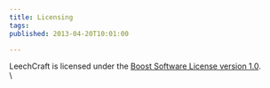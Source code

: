 ```yaml
---
title: Licensing
tags: 
published: 2013-04-20T10:01:00

---
```


LeechCraft is licensed under the [Boost Software License version
1.0](http://www.boost.org/LICENSE_1_0.txt).\
\
<!--
<h2>By-files breakdown</h2><br/><br/><pre>
Files: src/* tools/*
Copyright: 2006-2013 Georg Rudoy <0xd34df00d@gmail.com>
 2010-2012 Oleg Linkin
 2011 Yury Erik Potapov
 2011-2012 Minh Ngo
 2011 ForNeVeR
 2011 Andrey Batyiev
 2011 Alexander Konovalov
 2010 Vadim Misbakh-Soloviev
 2011-2012 Eugene Mamin
License: GPL-3+<br/><br/>Files: src/cmake/*
 src/plugins/laure/cmake/*
 src/plugins/lmp/cmake/*
 src/plugins/bittorrent/cmake/*
 src/plugins/azoth/cmake/*
 src/plugins/azoth/plugins/otroid/cmake/*
 src/plugins/azoth/plugins/xoox/cmake/*
 src/plugins/azoth/plugins/zheet/cmake/*
 src/plugins/popishu/cmake/*
 src/plugins/liznoo/cmake/*
 src/plugins/poshuku/plugins/onlinebookmarks/plugins/readitlater/cmake/*
 src/plugins/qrosp/cmake/*
 src/plugins/azoth/plugins/astrality/cmake/*
Copyright: 2009 Brad Hards <bradh@kde.org>
 2009 Michele Caini, <skypjack@gmail.com>
 2007 Pau Garcia i Quiles <pgquiles@elpauer.org>
 2008 Georg Rudoy <0xd34df00d@gmail.com>
 2008 Tanguy Krotoff <tkrotoff@gmail.com>
 2011 Minh Ngo <nlminhtl@gmail.com>
 2008 Matthias Kretz <kretz@kde.org>
 2008 Voker57 <voker57@gmail.com>
 2011 Eugene Mamin aka DZhon <TheDZhon@gmail.com>
 2006 Alessandro Praduroux <pradu@pradu.it>
 2007 Urs Wolfer <uwolfer@kde.org>
 2006 Andreas Schneider <mail@cynapses.org>
 2006 Michael Larouche <michael.larouche@kdemail.net>
 2007 Christian Ehrlicher <ch.ehrlicher@gmx.de>
 2008 Matt Rogers <mattr@kde.org>
 2008 Michael Zanetti <michael_zanetti@gnx.net>
 2006 David Faure <faure@kde.org>
 2007 Will Stephenson <wstephenson@kde.org>
 2007 Thomas Moenicke <thomas.moenicke@kdemail.net>
 2008 Allen Winter <winter@kde.org>
 2009 Andre Moreira Magalhaes <andrunko@gmail.com>
 2010 Casper van Donderen <casper.vandonderen@basyskom.de>
License: BSD-3-clause<br/><br/>Files: src/plugins/qrosp/third-party/*
Copyright: 2011 Nokia Corporation and/or its subsidiary(-ies)
License: GPL-3 or LGPL-2.1
 GNU Lesser General Public License Usage
 This file may be used under the terms of the GNU Lesser General Public
 License version 2.1 as published by the Free Software Foundation and
 appearing in the file LICENSE.LGPL included in the packaging of this
 file. Please review the following information to ensure the GNU Lesser
 General Public License version 2.1 requirements will be met:
 http://www.gnu.org/licenses/old-licenses/lgpl-2.1.html.
 .
 In addition, as a special exception, Nokia gives you certain additional
 rights. These rights are described in the Nokia Qt LGPL Exception
 version 1.1, included in the file LGPL_EXCEPTION.txt in this package.
 .
 GNU General Public License Usage
 Alternatively, this file may be used under the terms of the GNU General
 Public License version 3.0 as published by the Free Software Foundation
 and appearing in the file LICENSE.GPL included in the packaging of this
 file. Please review the following information to ensure the GNU General
 Public License version 3.0 requirements will be met:
 http://www.gnu.org/copyleft/gpl.html.
 .
 Other Usage
 Alternatively, these files may be used in accordance with the terms and
 conditions contained in a signed written agreement between you and Nokia.<br/><br/>Files: src/3dparty/*
Copyright: 2010 Qxt Foundation <foundation@libqxt.org> (http://libqxt.org)
License: LGPL-2.1 or CPL-1
 This library is free software; you can redistribute it and/or modify it
 under the terms of the Common Public License, version 1.0, as published
 by IBM, and/or under the terms of the GNU Lesser General Public License,
 version 2.1, as published by the Free Software Foundation.
 .
 This file is provided "AS IS", without WARRANTIES OR CONDITIONS OF ANY
 KIND, EITHER EXPRESS OR IMPLIED INCLUDING, WITHOUT LIMITATION, ANY
 WARRANTIES OR CONDITIONS OF TITLE, NON-INFRINGEMENT, MERCHANTABILITY OR
 FITNESS FOR A PARTICULAR PURPOSE.
 .
 You should have received a copy of the CPL and the LGPL along with this
 file. See the LICENSE file and the cpl1.0.txt/lgpl-2.1.txt files
 included with the source distribution for more information.
 If you did not receive a copy of the licenses, contact the Qxt Foundation.
 .
 On Debian systems, the complete text of the GNU Lesser General
 Public License can be found in `/usr/share/common-licenses/LGPL-2.1'.<br/><br/>Files: src/plugins/azoth/plugins/autoidler/3dparty/*
Copyright: 2003 Justin Karneges
 2003 Tarkvara Design Inc.
License: LGPL-2.1+<br/><br/>Files: src/plugins/eiskaltdcpp/*
Copyright: 2009-2010 Andrey Karlov <dein.negativ@gmail.com>
License: GPL-3+ with OpenSSL exception
 This program is free software: you can redistribute it and/or modify it under
 the terms of the GNU General Public License as published by the Free Software
 Foundation, either version 3 of the License, or (at your option) any later
 version.
 .
 This program is distributed in the hope that it will be useful, but WITHOUT ANY
 WARRANTY; without even the implied warranty of MERCHANTABILITY or FITNESS FOR A
 PARTICULAR PURPOSE. See the GNU General Public License for more details.
 .
 You should have received a copy of the GNU General Public License along with
 this program. If not, see <http://www.gnu.org/licenses/>.
 .
 On Debian systems, the complete text of the GNU General Public License
 can be found in `/usr/share/common-licenses/GPL-3'.
 .
 In addition, as a special exception, authors of this program give permission
 to link the code of its release with the OpenSSL project's "OpenSSL" library
 (or with modified versions of it that use the same license as the "OpenSSL"
 library), and distribute the linked executables. You must obey the GNU General
 Public License in all respects for all of the code used other than "OpenSSL".
 If you modify this file, you may extend this exception to your version of the
 file, but you are not obligated to do so.  If you do not wish to do so, delete
 this exception statement from your version.<br/><br/>Files: src/plugins/eiskaltdcpp/cmake/*
Copyright: 2006-2009 Kitware, Inc.
 2008-2009 Philip Lowman <philip@yhbt.com>
 2007-2010 Pau Garcia i Quiles <pgquiles@elpauer.org>
 2007 Juha Tuomala <tuju@iki.fi>
 2007 Daniel Gollub <gollub@b1-systems.de>
 2007 Alban Browaeys <prahal@yahoo.com>
 2006 Alexander Neundorf <neundorf@kde.org>
License: BSD-3-clause<br/><br/>Files: src/plugins/eiskaltdcpp/dcpp/*.h
 src/plugins/eiskaltdcpp/dcpp/*.cpp
 src/plugins/eiskaltdcpp/dht/*.h
 src/plugins/eiskaltdcpp/dht/*.cpp
 src/plugins/eiskaltdcpp/extra/upnpc.h
 src/plugins/eiskaltdcpp/extra/upnpc.cpp
 src/plugins/eiskaltdcpp/extra/dyndns.h
 src/plugins/eiskaltdcpp/extra/dyndns.cpp
 src/plugins/eiskaltdcpp/extra/freespace.h
 src/plugins/eiskaltdcpp/extra/freespace.cpp
 src/plugins/eiskaltdcpp/extra/stacktrace.h
Copyright: 2001-2010 Jacek Sieka <arnetheduck@gmail.com>
 2008-2010 Big Muscle (http://strongdc.sf.net)
 1996-2002 Florian Schintke
 2003-2006 RevConnect (http://www.revconnect.com)
 1997 Makoto Matsumoto and Takuji Nishimura <matumoto@math.keio.ac.jp>
 2010 cologic <ne5@parsoma.net>
 2010 ggrundik (http://code.google.com/u/ggrundik/)
 2010 Gennady Proskurin (https://launchpad.net/~gpr)
 2011 Eugene Petrov <dhamp@ya.ru>
License: GPL-2+<br/><br/>Files: src/plugins/eiskaltdcpp/examples/xmms2_audacious2.ru_RU.UTF-8.php
 src/plugins/eiskaltdcpp/examples/commands.ru_RU.UTF-8.php
 src/plugins/eiskaltdcpp/eiskaltdcpp-qt/qtscripts/gnome/commands.ru_RU.UTF-8.php
Copyright: 2010 nE0sIghT
 2010 GoTLiuM InSPiRiT <gotlium@gmail.com>
License: GPL-2<br/><br/>Files: src/plugins/eiskaltdcpp/update_geoip
 src/plugins/eiskaltdcpp/examples/amr.en_US.sh
 src/plugins/eiskaltdcpp/examples/mpris_now_playing.en_US.sh
 src/plugins/eiskaltdcpp/examples/audacious.en_US.sh
 src/plugins/eiskaltdcpp/examples/mpc.en_US.sh
 src/plugins/eiskaltdcpp/examples/rhythmbox.en_US.sh
 src/plugins/eiskaltdcpp/examples/qmmp.ru_RU.UTF-8.sh
 src/plugins/eiskaltdcpp/eiskaltdcpp-qt/qtscripts/amarok_nowplay/amarok.sh
 src/plugins/eiskaltdcpp/eiskaltdcpp-qt/qtscripts/clementine_nowplay/clementine.sh
Copyright: 2010 Uladzimir Bely (WiseLord) <wiselord1983@gmail.com>
 2010 Vovochka404 <vovochka13@gmail.com>
 2011 Mark Lutring
 2011 Boris Pek
 2010 none
License: public-domain
 No license required for any purpose; the work is not subject to copyright
 in any jurisdiction.<br/><br/>Files: src/plugins/eiskaltdcpp/extra/fsusage.c
 src/plugins/eiskaltdcpp/extra/fsusage.h
Copyright: 1991-2006 Free Software Foundation, Inc.
License: GPL-3+<br/><br/>Files: src/plugins/eiskaltdcpp/icons/*
 src/plugins/eiskaltdcpp/eiskaltdcpp-qt/icons/*
Copyright: 2010 Uladzimir Bely (WiseLord) <wiselord1983@gmail.com>
 2010 Oxygen icons theme team (see http://www.oxygen-icons.org/)
License: LGPL-3<br/><br/>Files: src/plugins/eiskaltdcpp/eiskaltdcpp-qt/icons/appl/faenza/*
Copyright: 2010-2011 Matthieu James (Tiheum) <matthieu.james@gmail.com>
License: GPL-3<br/><br/>Files: src/plugins/eiskaltdcpp/emoticons/*
Copyright: 2010 ApexDC++ Project Team (http://www.apexdc.net/)
 2010 FlylinkDC++ Project Team (http://code.google.com/p/flylinkdc/)
 1996-2010 The KDE SC project (http://www.kde.org)
License: GPL-2<br/><br/>Files: src/plugins/eiskaltdcpp/emoticons/default/*
Copyright: 1998-2009 Hylke Bons <hylkebons@gmail.com>
License: GPL-2+<br/><br/>Files: src/plugins/eiskaltdcpp/eiskaltdcpp-qt/src/FlowLayout.cpp
 src/plugins/eiskaltdcpp/eiskaltdcpp-qt/src/FlowLayout.h
 src/plugins/eiskaltdcpp/eiskaltdcpp-qt/src/qtsingleapp/*
 src/plugins/eiskaltdcpp/eiskaltdcpp-qt/qtscripts/tic-tac-toe/*
Copyright: 2010 Nokia Corporation and/or its subsidiary(-ies).
License: GPL-3 or LGPL-2.1 or Qt-Commercial-License
 Commercial Usage
 Licensees holding valid Qt Commercial licenses may use this file in
 accordance with the Qt Commercial License Agreement provided with the
 Software or, alternatively, in accordance with the terms contained in
 a written agreement between you and Nokia.
 .
 GNU Lesser General Public License Usage
 Alternatively, this file may be used under the terms of the GNU Lesser
 General Public License version 2.1 as published by the Free Software
 Foundation and appearing in the file LICENSE.LGPL included in the
 packaging of this file.  Please review the following information to
 ensure the GNU Lesser General Public License version 2.1 requirements
 will be met: http://www.gnu.org/licenses/old-licenses/lgpl-2.1.html.
 .
 In addition, as a special exception, Nokia gives you certain additional
 rights.  These rights are described in the Nokia Qt LGPL Exception
 version 1.1, included in the file LGPL_EXCEPTION.txt in this package.
 .
 GNU General Public License Usage
 Alternatively, this file may be used under the terms of the GNU
 General Public License version 3.0 as published by the Free Software
 Foundation and appearing in the file LICENSE.GPL included in the
 packaging of this file.  Please review the following information to
 ensure the GNU General Public License version 3.0 requirements will be
 met: http://www.gnu.org/copyleft/gpl.html.
 .
 If you have questions regarding the use of these files, please contact
 Nokia at <qt-info@nokia.com>.<br/><br/>Files: src/plugins/eiskaltdcpp/miniupnpc/*
Copyright: 1991, 1993 The Regents of the University of California
 2005-2010 Thomas Bernard (http://miniupnp.free.fr/)
License: BSD-3-clause<br/><br/>Files: src/plugins/azoth/share/azoth/iconsets/contactlist/oxygen/*
Copyright: 2007 Oxygen icons theme team (see http://www.oxygen-icons.org/)
License: LGPL-3<br/><br/>Files: src/plugins/azoth/plugins/adiumstyles/share/azoth/styles/adium/*/Contents/Resources/*.png
 src/plugins/azoth/plugins/adiumstyles/share/azoth/styles/adium/*/Contents/Resources/*/*.png
Copyright: 2001-2009 The Kopete Developers <kopete-devel@kde.org>
License: GPL-2+<br/><br/>Files: src/plugins/azoth/plugins/modnok/lc_azoth_modnok_latexconvert.sh
Copyright: 2004 Andreas Reigber <anderl@nought.de>
License: GPL-3+<br/><br/>Files: src/plugins/azoth/plugins/rosenthal/hunspell/*
Copyright: 2000 Bjoern Jacke <bjoern@j3e.de>
 2002 Kevin B. Hendricks
License: LGPL-2.1<br/><br/>Files: qxmpp/*
Copyright: 2008-2011 The QXmpp developers (http://code.google.com/p/qxmpp)
 2008-2011 Georg Rudoy <0xd34df00d@gmail.com>
License: LGPL-2.1+<br/><br/>Files: debian/*
Copyright: 2011-2012 Boris Pek <tehnick-8@mail.ru>
License: GPL-2+<br/><br/>License: GPL-2
 This program is free software: you can redistribute it and/or modify it under
 the terms of the GNU General Public License as published by the Free Software
 Foundation, either version 2 of the License.
 .
 This program is distributed in the hope that it will be useful, but WITHOUT ANY
 WARRANTY; without even the implied warranty of MERCHANTABILITY or FITNESS FOR A
 PARTICULAR PURPOSE. See the GNU General Public License for more details.
 .
 You should have received a copy of the GNU General Public License along with
 this program. If not, see <http://www.gnu.org/licenses/>.
 .
 On Debian systems, the complete text of the GNU General Public License
 can be found in `/usr/share/common-licenses/GPL-2'.<br/><br/>License: GPL-2+
 This program is free software: you can redistribute it and/or modify it under
 the terms of the GNU General Public License as published by the Free Software
 Foundation, either version 2 of the License, or (at your option) any later
 version.
 .
 This program is distributed in the hope that it will be useful, but WITHOUT ANY
 WARRANTY; without even the implied warranty of MERCHANTABILITY or FITNESS FOR A
 PARTICULAR PURPOSE. See the GNU General Public License for more details.
 .
 You should have received a copy of the GNU General Public License along with
 this program. If not, see <http://www.gnu.org/licenses/>.
 .
 On Debian systems, the complete text of the GNU General Public License
 can be found in `/usr/share/common-licenses/GPL-2'.<br/><br/>License: GPL-3
 This program is free software: you can redistribute it and/or modify it under
 the terms of the GNU General Public License as published by the Free Software
 Foundation, either version 3 of the License.
 .
 This program is distributed in the hope that it will be useful, but WITHOUT ANY
 WARRANTY; without even the implied warranty of MERCHANTABILITY or FITNESS FOR A
 PARTICULAR PURPOSE. See the GNU General Public License for more details.
 .
 You should have received a copy of the GNU General Public License along with
 this program. If not, see <http://www.gnu.org/licenses/>.
 .
 On Debian systems, the complete text of the GNU General Public License
 can be found in `/usr/share/common-licenses/GPL-3'.<br/><br/>License: GPL-3+
 This program is free software: you can redistribute it and/or modify it under
 the terms of the GNU General Public License as published by the Free Software
 Foundation, either version 3 of the License, or (at your option) any later
 version.
 .
 This program is distributed in the hope that it will be useful, but WITHOUT ANY
 WARRANTY; without even the implied warranty of MERCHANTABILITY or FITNESS FOR A
 PARTICULAR PURPOSE. See the GNU General Public License for more details.
 .
 You should have received a copy of the GNU General Public License along with
 this program. If not, see <http://www.gnu.org/licenses/>.
 .
 On Debian systems, the complete text of the GNU General Public License
 can be found in `/usr/share/common-licenses/GPL-3'.<br/><br/>License: LGPL-2.1
 This program is free software: you can redistribute it and/or modify it under
 the terms of the GNU Lesser General Public License as published by the Free
 Software Foundation, either version 2.1 of the License.
 .
 This program is distributed in the hope that it will be useful, but WITHOUT ANY
 WARRANTY; without even the implied warranty of MERCHANTABILITY or FITNESS FOR A
 PARTICULAR PURPOSE. See the GNU General Public License for more details.
 .
 You should have received a copy of the GNU General Public License along with
 this program. If not, see <http://www.gnu.org/licenses/>.
 .
 On Debian systems, the complete text of the GNU Lesser General Public License
 can be found in `/usr/share/common-licenses/LGPL-2.1'.<br/><br/>License: LGPL-2.1+
 This program is free software: you can redistribute it and/or modify it under
 the terms of the GNU Lesser General Public License as published by the Free
 Software Foundation, either version 2.1 of the License, or (at your option)
 any later version.
 .
 This program is distributed in the hope that it will be useful, but WITHOUT ANY
 WARRANTY; without even the implied warranty of MERCHANTABILITY or FITNESS FOR A
 PARTICULAR PURPOSE. See the GNU General Public License for more details.
 .
 You should have received a copy of the GNU General Public License along with
 this program. If not, see <http://www.gnu.org/licenses/>.
 .
 On Debian systems, the complete text of the GNU Lesser General Public License
 can be found in `/usr/share/common-licenses/LGPL-2.1'.<br/><br/>License: LGPL-3
 This program is free software: you can redistribute it and/or modify it under
 the terms of the GNU Lesser General Public License as published by the Free
 Software Foundation, either version 3 of the License.
 .
 This program is distributed in the hope that it will be useful, but WITHOUT ANY
 WARRANTY; without even the implied warranty of MERCHANTABILITY or FITNESS FOR A
 PARTICULAR PURPOSE. See the GNU General Public License for more details.
 .
 You should have received a copy of the GNU General Public License along with
 this program. If not, see <http://www.gnu.org/licenses/>.
 .
 On Debian systems, the complete text of the GNU Lesser General Public License
 can be found in `/usr/share/common-licenses/LGPL-3'.<br/><br/>License: BSD-3-clause
 Redistribution and use in source and binary forms, with or without
 modification, are permitted provided that the following conditions are met:
 1. Redistributions of source code must retain the above copyright notice,
    this list of conditions and the following disclaimer.
 2. Redistributions in binary form must reproduce the above copyright notice,
    this list of conditions and the following disclaimer in the documentation
    and/or other materials provided with the distribution.
 3. The name of the author may not be used to endorse or promote products
    derived from this software without specific prior written permission.
 .
 THIS SOFTWARE IS PROVIDED BY THE COPYRIGHT HOLDERS AND CONTRIBUTORS "AS IS"
 AND ANY EXPRESS OR IMPLIED WARRANTIES, INCLUDING, BUT NOT LIMITED TO, THE
 IMPLIED WARRANTIES OF MERCHANTABILITY AND FITNESS FOR A PARTICULAR PURPOSE
 ARE DISCLAIMED. IN NO EVENT SHALL THE COPYRIGHT OWNER OR CONTRIBUTORS BE
 LIABLE FOR ANY DIRECT, INDIRECT, INCIDENTAL, SPECIAL, EXEMPLARY, OR
 CONSEQUENTIAL DAMAGES (INCLUDING, BUT NOT LIMITED TO, PROCUREMENT OF
 SUBSTITUTE GOODS OR SERVICES; LOSS OF USE, DATA, OR PROFITS; OR BUSINESS
 INTERRUPTION) HOWEVER CAUSED AND ON ANY THEORY OF LIABILITY, WHETHER IN
 CONTRACT, STRICT LIABILITY, OR TORT (INCLUDING NEGLIGENCE OR OTHERWISE)
 ARISING IN ANY WAY OUT OF THE USE OF THIS SOFTWARE, EVEN IF ADVISED OF THE
 POSSIBILITY OF SUCH DAMAGE.
</pre>-->